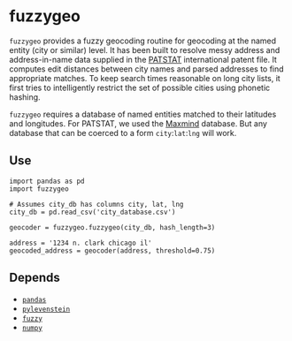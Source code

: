 fuzzygeo
========

`fuzzygeo` provides a fuzzy geocoding routine for geocoding at the named entity (city or similar) level. It has been built to resolve messy address and address-in-name data supplied in the [PATSTAT](http://www.epo.org/searching/subscription/raw/product-14-24.html) international patent file. It computes edit distances between city names and parsed addresses to find appropriate matches. To keep search times reasonable on long city lists, it first tries to intelligently restrict the set of possible cities using phonetic hashing. 

`fuzzygeo` requires a database of named entities matched to their latitudes and longitudes. For PATSTAT, we used the [Maxmind](http://www.maxmind.com/en/worldcities) database. But any database that can be coerced to a form `city`:`lat`:`lng` will work. 

Use
------

    import pandas as pd
    import fuzzygeo
    
    # Assumes city_db has columns city, lat, lng
    city_db = pd.read_csv('city_database.csv')
    
    geocoder = fuzzygeo.fuzzygeo(city_db, hash_length=3)
    
    address = '1234 n. clark chicago il'
    geocoded_address = geocoder(address, threshold=0.75)


Depends
-----

- [`pandas`](pandas.pydata.org)
- [`pylevenstein`](http://code.google.com/p/pylevenshtein)
- [`fuzzy`](https://pypi.python.org/pypi/Fuzzy)
- [`numpy`](http://www.numpy.org/)
    
        
